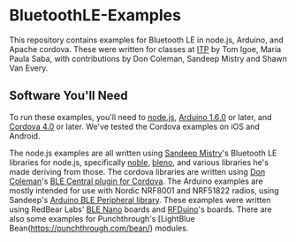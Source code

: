 # BluetoothLE-Examples

This repository contains examples for Bluetooth LE in node.js, Arduino, and Apache cordova. These were written for classes at [ITP](http://itp.nyu.edu) by Tom Igoe, Maria Paula Saba, with contributions by Don Coleman, Sandeep Mistry and Shawn Van Every.

## Software You'll Need

To run these examples, you'll need to [node.js](http://www.nodejs.org), [Arduino 1.6.0](http://arduino.cc/en/Main/Software) or later, and [Cordova 4.0](https://cordova.apache.org/) or later. We've tested the Cordova examples on iOS and Android.

The node.js examples are all written using [Sandeep Mistry](https://github.com/sandeepmistry)'s Bluetooth LE libraries for node.js, specifically [noble](https://github.com/sandeepmistry/noble), [bleno](https://github.com/sandeepmistry/bleno), and various libraries he's made deriving from those. The cordova libraries are written using [Don Coleman](https://github.com/don)'s [BLE Central plugin for Cordova](https://github.com/don/cordova-plugin-ble-central). The Arduino examples are mostly intended for use with Nordic NRF8001 and NRF51822 radios, using Sandeep's [Arduino BLE Peripheral library](https://github.com/sandeepmistry/arduino-BLEPeripheral). These examples were written using RedBear Labs' [BLE Nano](http://redbearlab.com/blenano/) boards and [RFDuino](http://www.rfduino.com/)'s boards. There are also some examples for Punchthrough's [LightBlue Bean(https://punchthrough.com/bean/) modules.
